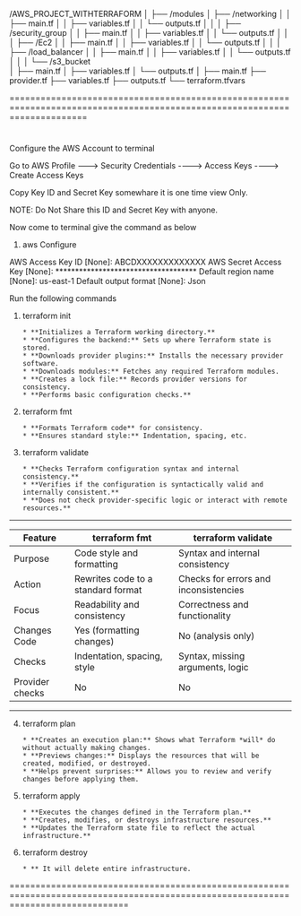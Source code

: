 /AWS_PROJECT_WITHTERRAFORM
│
├── /modules
│   ├── /networking
│   │   ├── main.tf
│   │   ├── variables.tf
│   │   └── outputs.tf
│   │
│   ├── /security_group
│   │   ├── main.tf
│   │   ├── variables.tf
│   │   └── outputs.tf
│   │
│   ├── /Ec2
│   │   ├── main.tf
│   │   ├── variables.tf
│   │   └── outputs.tf
│   │
│   ├── /load_balancer
│   │   ├── main.tf
│   │   ├── variables.tf
│   │   └── outputs.tf
│   │
│   └── /s3_bucket            
│       ├── main.tf
│       ├── variables.tf
│       └── outputs.tf
│
├── main.tf
├── provider.tf
├── variables.tf
├── outputs.tf
└── terraform.tfvars


===========================================================================================================================
#
Configure the AWS Account to terminal 

Go to AWS Profile ---> Security Credentials ----> Access Keys ----> Create Access Keys 

Copy Key ID and Secret Key somewhare it is one time view Only.

NOTE: Do Not Share this ID and Secret Key with anyone. 

Now come to terminal give the command as below
1. aws Configure

AWS Access Key ID [None]: ABCDXXXXXXXXXXXXX
AWS Secret Access Key [None]: ************************************
Default region name [None]: us-east-1
Default output format [None]: Json


Run the following commands

1. terraform init 

       * **Initializes a Terraform working directory.**
       * **Configures the backend:** Sets up where Terraform state is stored.
       * **Downloads provider plugins:** Installs the necessary provider software.
       * **Downloads modules:** Fetches any required Terraform modules.
       * **Creates a lock file:** Records provider versions for consistency.
       * **Performs basic configuration checks.**

2. terraform fmt

       * **Formats Terraform code** for consistency.
       * **Ensures standard style:** Indentation, spacing, etc.

3. terraform validate

       * **Checks Terraform configuration syntax and internal consistency.**
       * **Verifies if the configuration is syntactically valid and internally consistent.**
       * **Does not check provider-specific logic or interact with remote resources.**

--------------------------------------------------------------------------------------------------
| Feature          | terraform fmt                         | terraform validate                   |
|------------------|---------------------------------------|--------------------------------------|
| Purpose          | Code style and formatting             | Syntax and internal consistency      |
| Action           | Rewrites code to a standard format    | Checks for errors and inconsistencies|
| Focus            | Readability and consistency           | Correctness and functionality        |
| Changes Code     | Yes (formatting changes)              | No (analysis only)                   |
| Checks           | Indentation, spacing, style           | Syntax, missing arguments, logic     |
| Provider checks  | No                                    | No                                   |
---------------------------------------------------------------------------------------------------

4. terraform plan

       * **Creates an execution plan:** Shows what Terraform *will* do without actually making changes.
       * **Previews changes:** Displays the resources that will be created, modified, or destroyed.
       * **Helps prevent surprises:** Allows you to review and verify changes before applying them.

5. terraform apply

       * **Executes the changes defined in the Terraform plan.**
       * **Creates, modifies, or destroys infrastructure resources.**
       * **Updates the Terraform state file to reflect the actual infrastructure.**

6. terraform destroy 

       * ** It will delete entire infrastructure.

===================================================================================================================================
